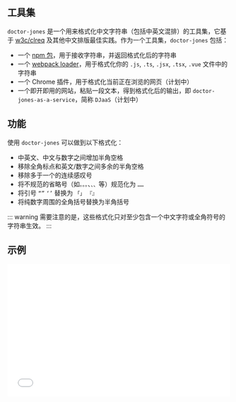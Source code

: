 ## 工具集

`doctor-jones` 是一个用来格式化中文字符串（包括中英文混排）的工具集，它基于 [w3c/clreq](https://github.com/w3c/clreq) 及其他中文排版最佳实践。作为一个工具集，`doctor-jones` 包括：

* 一个 [npm 包](https://www.npmjs.com/package/doctor-jones)，用于接收字符串，并返回格式化后的字符串
* 一个 [webpack loader](https://github.com/Leopoldthecoder/doctor-jones-loader)，用于格式化你的 `.js`, `.ts`, `.jsx`, `.tsx`, `.vue` 文件中的字符串
* 一个 Chrome 插件，用于格式化当前正在浏览的网页（计划中）
* 一个即开即用的网站，粘贴一段文本，得到格式化后的输出，即 `doctor-jones-as-a-service`，简称 `DJaaS`（计划中）

## 功能

使用 `doctor-jones` 可以做到以下格式化：

* 中英文、中文与数字之间增加半角空格
* 移除全角标点和英文/数字之间多余的半角空格
* 移除多于一个的连续感叹号
* 将不规范的省略号（如`。。。`、`、、`等）规范化为 `……`
* 将引号 `“”` `‘’` 替换为 `「」` `『』`
* 将纯数字周围的全角括号替换为半角括号

::: warning
需要注意的是，这些格式化只对至少包含一个中文字符或全角符号的字符串生效。
:::

## 示例

<iframe width="100%" height="300" src="//jsfiddle.net/leopoldthecuber/9y78tmv1/9/embedded/js,html,result/" allowfullscreen="allowfullscreen" allowpaymentrequest frameborder="0"></iframe>
